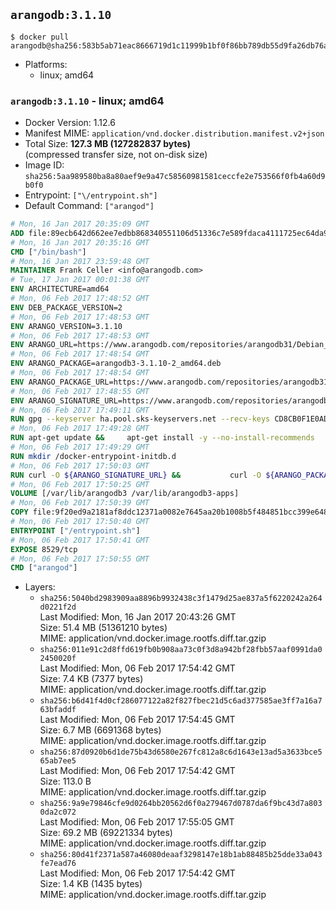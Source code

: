 ## `arangodb:3.1.10`

```console
$ docker pull arangodb@sha256:583b5ab71eac8666719d1c11999b1bf0f86bb789db55d9fa26db76a0bed2bb82
```

-	Platforms:
	-	linux; amd64

### `arangodb:3.1.10` - linux; amd64

-	Docker Version: 1.12.6
-	Manifest MIME: `application/vnd.docker.distribution.manifest.v2+json`
-	Total Size: **127.3 MB (127282837 bytes)**  
	(compressed transfer size, not on-disk size)
-	Image ID: `sha256:5aa989580ba8a80aef9e9a47c58560981581ceccfe2e753566f0fb4a60d9b0f0`
-	Entrypoint: `["\/entrypoint.sh"]`
-	Default Command: `["arangod"]`

```dockerfile
# Mon, 16 Jan 2017 20:35:09 GMT
ADD file:89ecb642d662ee7edbb868340551106d51336c7e589fdaca4111725ec64da957 in / 
# Mon, 16 Jan 2017 20:35:16 GMT
CMD ["/bin/bash"]
# Mon, 16 Jan 2017 23:59:48 GMT
MAINTAINER Frank Celler <info@arangodb.com>
# Tue, 17 Jan 2017 00:01:38 GMT
ENV ARCHITECTURE=amd64
# Mon, 06 Feb 2017 17:48:52 GMT
ENV DEB_PACKAGE_VERSION=2
# Mon, 06 Feb 2017 17:48:53 GMT
ENV ARANGO_VERSION=3.1.10
# Mon, 06 Feb 2017 17:48:53 GMT
ENV ARANGO_URL=https://www.arangodb.com/repositories/arangodb31/Debian_8.0
# Mon, 06 Feb 2017 17:48:54 GMT
ENV ARANGO_PACKAGE=arangodb3-3.1.10-2_amd64.deb
# Mon, 06 Feb 2017 17:48:54 GMT
ENV ARANGO_PACKAGE_URL=https://www.arangodb.com/repositories/arangodb31/Debian_8.0/amd64/arangodb3-3.1.10-2_amd64.deb
# Mon, 06 Feb 2017 17:48:55 GMT
ENV ARANGO_SIGNATURE_URL=https://www.arangodb.com/repositories/arangodb31/Debian_8.0/amd64/arangodb3-3.1.10-2_amd64.deb.asc
# Mon, 06 Feb 2017 17:49:11 GMT
RUN gpg --keyserver ha.pool.sks-keyservers.net --recv-keys CD8CB0F1E0AD5B52E93F41E7EA93F5E56E751E9B
# Mon, 06 Feb 2017 17:49:28 GMT
RUN apt-get update &&     apt-get install -y --no-install-recommends         libjemalloc1 	libsnappy1         ca-certificates         pwgen         curl     &&     rm -rf /var/lib/apt/lists/*
# Mon, 06 Feb 2017 17:49:29 GMT
RUN mkdir /docker-entrypoint-initdb.d
# Mon, 06 Feb 2017 17:50:03 GMT
RUN curl -O ${ARANGO_SIGNATURE_URL} &&           curl -O ${ARANGO_PACKAGE_URL} &&             gpg --verify ${ARANGO_PACKAGE}.asc &&     (echo arangodb3 arangodb3/password password test | debconf-set-selections) &&     (echo arangodb3 arangodb3/password_again password test | debconf-set-selections) &&     DEBIAN_FRONTEND="noninteractive" dpkg -i ${ARANGO_PACKAGE} &&     rm -rf /var/lib/arangodb3/* &&     sed -ri         -e 's!127\.0\.0\.1!0.0.0.0!g'         -e 's!^(file\s*=).*!\1 -!'         -e 's!^#\s*uid\s*=.*!uid = arangodb!'         -e 's!^#\s*gid\s*=.*!gid = arangodb!'         /etc/arangodb3/arangod.conf     &&     DEBIAN_FRONTEND="noninteractive" apt-get purge -y --auto-remove ca-certificates &&     rm -f ${ARANGO_PACKAGE}*
# Mon, 06 Feb 2017 17:50:25 GMT
VOLUME [/var/lib/arangodb3 /var/lib/arangodb3-apps]
# Mon, 06 Feb 2017 17:50:39 GMT
COPY file:9f20ed9a2181af8ddc12371a0082e7645aa20b1008b5f484851bcc399e64801e in /entrypoint.sh 
# Mon, 06 Feb 2017 17:50:40 GMT
ENTRYPOINT ["/entrypoint.sh"]
# Mon, 06 Feb 2017 17:50:41 GMT
EXPOSE 8529/tcp
# Mon, 06 Feb 2017 17:50:55 GMT
CMD ["arangod"]
```

-	Layers:
	-	`sha256:5040bd2983909aa8896b9932438c3f1479d25ae837a5f6220242a264d0221f2d`  
		Last Modified: Mon, 16 Jan 2017 20:43:26 GMT  
		Size: 51.4 MB (51361210 bytes)  
		MIME: application/vnd.docker.image.rootfs.diff.tar.gzip
	-	`sha256:011e91c2d8ffd619fb0b908aa73c0f3d8a942bf28fbb57aaf0991da02450020f`  
		Last Modified: Mon, 06 Feb 2017 17:54:42 GMT  
		Size: 7.4 KB (7377 bytes)  
		MIME: application/vnd.docker.image.rootfs.diff.tar.gzip
	-	`sha256:b6d41f4d0cf286077122a82f827fbec21d5c6ad377585ae3ff7a16a763bfaddf`  
		Last Modified: Mon, 06 Feb 2017 17:54:45 GMT  
		Size: 6.7 MB (6691368 bytes)  
		MIME: application/vnd.docker.image.rootfs.diff.tar.gzip
	-	`sha256:87d0920b6d1de75b43d6580e267fc812a8c6d1643e13ad5a3633bce565ab7ee5`  
		Last Modified: Mon, 06 Feb 2017 17:54:42 GMT  
		Size: 113.0 B  
		MIME: application/vnd.docker.image.rootfs.diff.tar.gzip
	-	`sha256:9a9e79846cfe9d0264bb20562d6f0a279467d0787da6f9bc43d7a8030da2c072`  
		Last Modified: Mon, 06 Feb 2017 17:55:05 GMT  
		Size: 69.2 MB (69221334 bytes)  
		MIME: application/vnd.docker.image.rootfs.diff.tar.gzip
	-	`sha256:80d41f2371a587a46080deaaf3298147e18b1ab88485b25dde33a043fe7ead76`  
		Last Modified: Mon, 06 Feb 2017 17:54:42 GMT  
		Size: 1.4 KB (1435 bytes)  
		MIME: application/vnd.docker.image.rootfs.diff.tar.gzip
